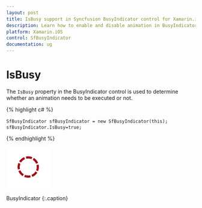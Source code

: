 ```yaml
---
layout: post
title: IsBusy support in Syncfusion BusyIndicator control for Xamarin.iOS
description: Learn how to enable and disable animation in BusyIndicator
platform: Xamarin.iOS
control: SfBusyIndicator
documentation: ug
---
```


# IsBusy

The `IsBusy` property in the BusyIndicator control is used to determine whether an animation needs to be executed or not. 

{% highlight c# %}

	SfBusyIndicator sfBusyIndicator = new SfBusyIndicator(this);
	sfBusyIndicator.IsBusy=true;

{% endhighlight %}

![](images/IsBusy_img1.png)                 

BusyIndicator
{:.caption}